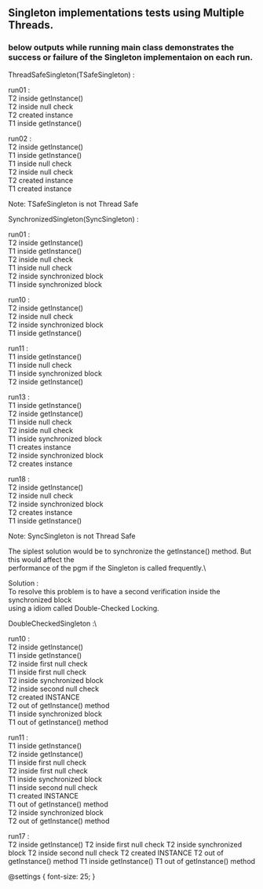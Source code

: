 ## Singleton implementations tests using Multiple Threads.

### below outputs while running main class demonstrates the success or failure of the Singleton implementaion on each run.

ThreadSafeSingleton(TSafeSingleton) :

run01 :\
T2 inside getInstance()\
T2 inside null check\
T2 created instance\
T1 inside getInstance()

run02 :\
T2 inside getInstance()\
T1 inside getInstance()\
T1 inside null check\
T2 inside null check\
T2 created instance\
T1 created instance

Note: TSafeSingleton is not Thread Safe


SynchronizedSingleton(SyncSingleton) :

run01 :\
T2 inside getInstance()\
T1 inside getInstance()\
T2 inside null check\
T1 inside null check\
T2 inside synchronized block\
T1 inside synchronized block

run10 :\
T2 inside getInstance()\
T2 inside null check\
T2 inside synchronized block\
T1 inside getInstance()

run11 :\
T1 inside getInstance()\
T1 inside null check\
T1 inside synchronized block\
T2 inside getInstance()

run13 :\
T1 inside getInstance()\
T2 inside getInstance()\
T1 inside null check\
T2 inside null check\
T1 inside synchronized block\
T1 creates instance\
T2 inside synchronized block\
T2 creates instance

run18 :\
T2 inside getInstance()\
T2 inside null check\
T2 inside synchronized block\
T2 creates instance\
T1 inside getInstance()

Note: SyncSingleton is not Thread Safe


The siplest solution would be to synchronize the getInstance() method. But this would affect the\
performance of the pgm if the Singleton is called frequently.\

Solution :\
To resolve this problem is to have a second verification inside the synchronized block\
using a idiom called  Double-Checked Locking.

DoubleCheckedSingleton :\

run10 :\
T2 inside getInstance()\
T1 inside getInstance()\
T2 inside first null check\
T1 inside first null check\
T2 inside synchronized block\
T2 inside second null check\
T2 created INSTANCE\
T2 out of getInstance() method\
T1 inside synchronized block\
T1 out of getInstance() method

run11 :\
T1 inside getInstance()\
T2 inside getInstance()\
T1 inside first null check\
T2 inside first null check\
T1 inside synchronized block\
T1 inside second null check\
T1 created INSTANCE\
T1 out of getInstance() method\
T2 inside synchronized block\
T2 out of getInstance() method

run17 :\
T2 inside getInstance()
T2 inside first null check
T2 inside synchronized block
T2 inside second null check
T2 created INSTANCE
T2 out of getInstance() method
T1 inside getInstance()
T1 out of getInstance() method


@settings {
  font-size: 25;
}

